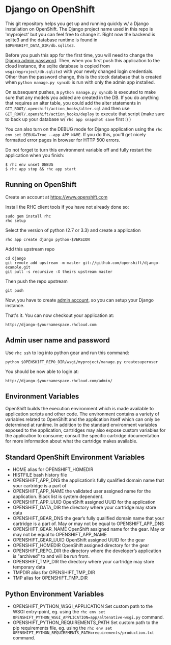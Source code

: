 Django on OpenShift
===================

This git repository helps you get up and running quickly w/ a Django
installation on OpenShift.  The Django project name used in this repo
is 'myproject' but you can feel free to change it.  Right now the
backend is sqlite3 and the database runtime is found in
`$OPENSHIFT_DATA_DIR/db.sqlite3`.

Before you push this app for the first time, you will need to change
the [Django admin password](#admin-user-name-and-password).
Then, when you first push this
application to the cloud instance, the sqlite database is copied from
`wsgi/myproject/db.sqlite3` with your newly changed login
credentials. Other than the password change, this is the stock
database that is created when `python manage.py syncdb` is run with
only the admin app installed.

On subsequent pushes, a `python manage.py syncdb` is executed to make
sure that any models you added are created in the DB.  If you do
anything that requires an alter table, you could add the alter
statements in `GIT_ROOT/.openshift/action_hooks/alter.sql` and then use
`GIT_ROOT/.openshift/action_hooks/deploy` to execute that script (make
sure to back up your database w/ `rhc app snapshot save` first :) )

You can also turn on the DEBUG mode for Django application using the
`rhc env set DEBUG=True --app APP_NAME`. If you do this, you'll get
nicely formatted error pages in browser for HTTP 500 errors.

Do not forget to turn this environment variable off and fully restart
the application when you finish:

```
$ rhc env unset DEBUG
$ rhc app stop && rhc app start
```

Running on OpenShift
--------------------

Create an account at https://www.openshift.com

Install the RHC client tools if you have not already done so:
    
    sudo gem install rhc
    rhc setup

Select the version of python (2.7 or 3.3) and create a application

    rhc app create django python-$VERSION

Add this upstream repo

    cd django
    git remote add upstream -m master git://github.com/openshift/django-example.git
    git pull -s recursive -X theirs upstream master

Then push the repo upstream

    git push

Now, you have to create [admin account](#admin-user-name-and-password), so you 
can setup your Django instance.
	
That's it. You can now checkout your application at:

    http://django-$yournamespace.rhcloud.com

Admin user name and password
----------------------------
Use `rhc ssh` to log into python gear and run this command:

	python $OPENSHIFT_REPO_DIR/wsgi/myproject/manage.py createsuperuser

You should be now able to login at:

	http://django-$yournamespace.rhcloud.com/admin/

Environment Variables
---------------------
OpenShift builds the execution environment which is made available
to application scripts and other code. The environment contains a
variety of variables related to OpenShift and the application itself
which can only be determined at runtime. In addition to the standard
environment variables exposed to the application, cartridges may also
expose custom variables for the application to consume; consult the
specific cartridge documentation for more information about what the
cartridge makes available.

Standard OpenShift Environment Variables
----------------------------------------

* HOME alias for OPENSHIFT_HOMEDIR
* HISTFILE bash history file
* OPENSHIFT_APP_DNS the application’s fully qualified domain name that your cartridge is a part of
* OPENSHIFT_APP_NAME the validated user assigned name for the application. Black list is system dependent.
* OPENSHIFT_APP_UUID OpenShift assigned UUID for the application
* OPENSHIFT_DATA_DIR the directory where your cartridge may store data
* OPENSHIFT_GEAR_DNS the gear’s fully qualified domain name that your cartridge is a part of. May or may not be equal to OPENSHIFT_APP_DNS
* OPENSHIFT_GEAR_NAME OpenShift assigned name for the gear. May or may not be equal to OPENSHIFT_APP_NAME
* OPENSHIFT_GEAR_UUID OpenShift assigned UUID for the gear
* OPENSHIFT_HOMEDIR OpenShift assigned directory for the gear
* OPENSHIFT_REPO_DIR the directory where the developer’s application is "archived" to and will be run from.
* OPENSHIFT_TMP_DIR the directory where your cartridge may store temporary data
* TMPDIR alias for OPENSHIFT_TMP_DIR
* TMP alias for OPENSHIFT_TMP_DIR


Python Environment Variables
----------------------------

* OPENSHIFT_PYTHON_WSGI_APPLICATION Set custom path to the WSGI entry-point, eg. using the ``rhc env set OPENSHIFT_PYTHON_WSGI_APPLICATION=app/altenative-wsgi.py`` command.
* OPENSHIFT_PYTHON_REQUIREMENTS_PATH Set custom path to the pip requirements file, eg. using the ``rhc env set OPENSHIFT_PYTHON_REQUIREMENTS_PATH=requirements/production.txt`` command.